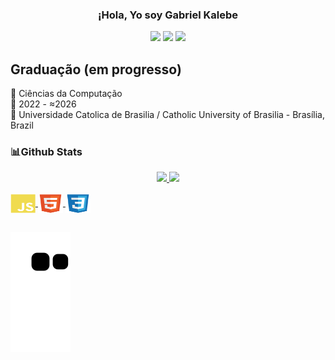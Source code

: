 <div align="center">
  <h3> ¡Hola, Yo soy Gabriel Kalebe </h3>
  
  <a href="https://instagram.com/_.gkalebe" target="_blank"><img src="https://img.shields.io/badge/-Instagram-%23E4405F?style=for-the-badge&logo=instagram&logoColor=white" target="_blank"></a>
 <a href="https://discord.gg/VzH746q7Dd" target="_blank"><img src="https://img.shields.io/badge/Discord-7289DA?style=for-the-badge&logo=discord&logoColor=white" target="_blank"></a> 
  <a href="https://www.linkedin.com/in/gabriel-kalebe/" target="_blank"><img src="https://img.shields.io/badge/-LinkedIn-%230077B5?style=for-the-badge&logo=linkedin&logoColor=white" target="_blank"></a> 
    </div>
    
## Graduação (em progresso)
📖 Ciências da Computação <br>
📆 2022 - ≈2026<br>
📍 Universidade Catolica de Brasilia / Catholic University of Brasilia - Brasília, Brazil<br>


### 📊Github Stats
<div align="center">
  <a href="https://github.com/gkalebe">
  <img height="180em" src="https://github-readme-stats.vercel.app/api?username=gkalebe&show_icons=true&theme=dracula&include_all_commits=true&count_private=true"/>
  <img height="180em" src="https://github-readme-stats.vercel.app/api/top-langs/?username=gkalebe&layout=compact&langs_count=7&theme=dracula"/>
</div>
<div style="display: inline_block"><br>
  <img align="center" alt="Gabriel JS" height="30" width="40" src="https://raw.githubusercontent.com/devicons/devicon/master/icons/javascript/javascript-plain.svg">
  <img align="center" alt="gkalebe-HTML" height="30" width="40" src="https://raw.githubusercontent.com/devicons/devicon/master/icons/html5/html5-original.svg">
  <img align="center" alt="Gkalebe-CSS" height="30" width="40" src="https://raw.githubusercontent.com/devicons/devicon/master/icons/css3/css3-original.svg">
</div>
  
  
 ##
<div> 
 
  ![Snake animation](https://github.com/rafaballerini/rafaballerini/blob/output/github-contribution-grid-snake.svg)
 
</div>
